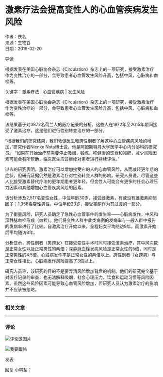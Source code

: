 # 激素疗法会提高变性人的心血管疾病发生风险

作者：佚名  
来源：生物谷  
日期：2019-02-20  

导读  

根据发表在美国心脏协会杂志《Circulation》杂志上的一项研究，接受激素治疗作为变性治疗的一部分，会导致患者心血管发生风险升高，包括中风，心脏病和血栓等。

关键字：激素疗法 | 心血管疾病 | 发生风险  

根据发表在美国心脏协会杂志《Circulation》杂志上的一项研究，接受激素治疗作为变性治疗的一部分，会导致患者心血管发生风险升高，包括中风，心脏病和血栓等。

该结果基于对3872名荷兰人的医疗记录的分析，这些人在1972年至2015年期间接受了激素治疗，这是他们进行性别转变治疗的一部分。

“根据我们的研究结果，我们敦促医生和跨性别者了解这种心血管疾病风险的增加，”研究作者Nienke Nota博士说，他是阿姆斯特丹大学医学中心内分泌科的研究员。 “如果在开始治疗前需要停止吸烟，锻炼，吃健康的饮食和减肥，减少风险因素可能会有所帮助，临床医生应该继续对患者进行持续评估。”

过去的研究表明，激素治疗可以增加接受它的人的心血管风险，从而减轻更年期的症状，但研究证据仍然是激素治疗对性别转变人群的影响。研究人员说，尽管这些人比接受激素替代疗法的更年期患者更年轻，但变性人可能会有更多的社会心理压力因素和其他增加心血管疾病风险的因素。

该分析涉及2,517名变性女性，中位年龄30岁，接受雌激素，有或没有雄激素抑制因子；1,358名变性男性，中位年龄23岁，接受睾酮作为其过渡的一部分。

为了衡量风险，研究人员确定了急性心血管事件的发生率——心脏病发作，中风和深静脉血栓形成（血栓）。他们将变性人群中此类病例的发病率与一般人群中报告的发病率进行了比较。自激素治疗开始以来，全程妇女平均随访9年，而激素开始后平均随访8年。

分析显示，跨性别者（男跨女）在接受变性手术时同时接受激素治疗，其中风次数是正常女性以及正常男性的两倍；深静脉血栓发病风险是正常女性的5倍，同时是正常男性的4.5倍。心脏病发作率是正常女性的两倍以上。跨性别者（女跨男）与正常女性相比，心脏病发作风险提高了3倍以上。

研究人员称，该研究的目的不是要弄清风险增加背后的机制。他们的研究完全基于对医疗记录的审查，也无法解释吸烟，社会心理压力，饮食和运动习惯等风险因素。虽然这些风险因素可能导致心血管风险增加，但研究人员认为激素治疗的影响并不应该被忽略。

---

### 相关文章

---

### 评论

![评论区图片](https://www.cmt.com.cn/statics/sublist/images/tou.jpg)

![](https://www.cmt.com.cn/statics/sublist/images/iask_tip.png)我要跟帖

发表

回复 小鸭梨：